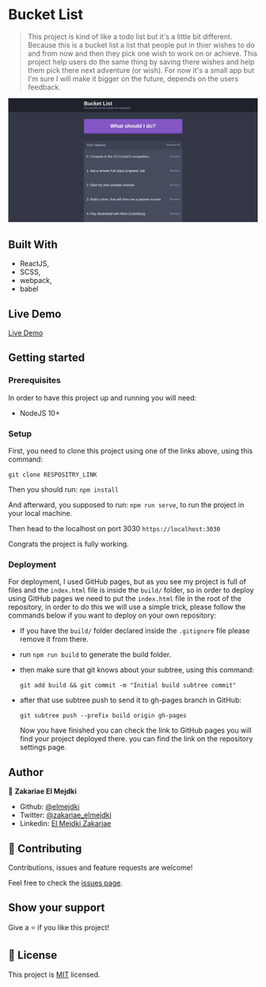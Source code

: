 # Bucket List

> This project is kind of like a todo list but it's a little bit different. Because this is a bucket list a list that people put in thier wishes to do and from now and then they pick one wish to work on or achieve. This project help users do the same thing by saving there wishes and help them pick there next adventure (or wish). For now it's a small app but I'm sure I will make it bigger on the future, depends on the users feedback.

![screenshot](./app_screenshot.png)

## Built With

- ReactJS,
- SCSS,
- webpack,
- babel

## Live Demo

[Live Demo](https://www.zakariaeelmejdki.com/bucket-list/)

## Getting started

### Prerequisites

In order to have this project up and running you will need:

- NodeJS 10+

### Setup

First, you need to clone this project using one of the links above, using this command:

```
git clone RESPOSITRY_LINK
```

Then you should run: `npm install`

And afterward, you supposed to run: `npm run serve`, to run the project in your local machine.

Then head to the localhost on port 3030 `https://localhost:3030`

Congrats the project is fully working.

### Deployment

For deployment, I used GitHub pages, but as you see my project is full of files and the `index.html` file is inside the `build/` folder, so in order to deploy using GitHub pages we need to put the `index.html` file in the root of the repository, in order to do this we will use a simple trick, please follow the commands below if you want to deploy on your own repository:

- If you have the `build/`  folder declared inside the `.gitignore`  file please remove it from there.

- run `npm run build`  to generate the build folder.

- then make sure that git knows about your subtree, using this command:

  ```
  git add build && git commit -m "Initial build subtree commit"
  ```

- after that use subtree push to send it to gh-pages branch in GitHub:

  ```
  git subtree push --prefix build origin gh-pages
  ```

  Now you have finished you can check the link to GitHub pages you will find your project deployed there. you can find the link on the repository settings page.

## Author

👤 **Zakariae El Mejdki**

- Github: [@elmejdki](https://github.com/elmejdki)
- Twitter: [@zakariae_elmejdki](https://twitter.com/zakariaemejdki)
- Linkedin: [El Mejdki Zakariae](https://www.linkedin.com/in/zakariaeelmejdki/)

## 🤝 Contributing

Contributions, issues and feature requests are welcome!

Feel free to check the [issues page](https://github.com/elmejdki/Weather-app/issues).

## Show your support

Give a ⭐️ if you like this project!

## 📝 License

This project is [MIT](lic.url) licensed.